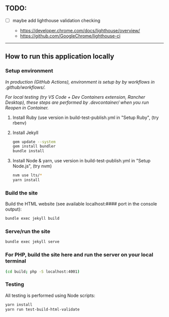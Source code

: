 ## TODO:

- [ ] maybe add lighthouse validation checking

  - https://developer.chrome.com/docs/lighthouse/overview/
  - https://github.com/GoogleChrome/lighthouse-ci

---

## How to run this application locally

### Setup environment

_In production (GitHub Actions), environment is setup by by workflows in .github/workflows/._

_For local testing (try VS Code + Dev Containers extension, Rancher Desktop), these steps are performed by .devcontainer/ when you run Reopen in Container._

1. Install Ruby (use version in build-test-publish.yml in "Setup Ruby", (try rbenv)

1. Install Jekyll

   ```sh
   gem update --system
   gem install bundler
   bundle install
   ```

1. Install Node & yarn, use version in build-test-publish.yml in "Setup Node.js", (try nvm)
   ```sh
   nvm use lts/*
   yarn install
   ```

### Build the site

Build the HTML website (see available localhost:#### port in the console output):

```sh
bundle exec jekyll build
```

### Serve/run the site

```sh
bundle exec jekyll serve
```

### For PHP, build the site here and run the server on your local terminal

```sh
(cd build; php -S localhost:4001)
```

### Testing

All testing is performed using Node scripts:

```sh
yarn install
yarn run test-build-html-validate
```
